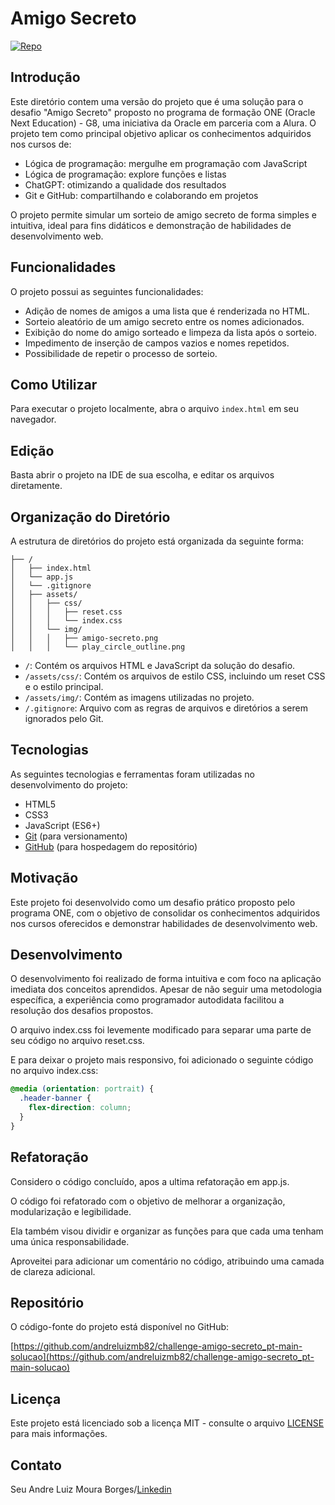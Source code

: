 # Amigo Secreto

[![Repo](https://img.shields.io/badge/Repo-GitHub-blue?style=flat-square&logo=github)](https://github.com/andreluizmb82/challenge-amigo-secreto_pt-main)

## Introdução

Este diretório contem uma versão do projeto que é uma solução para o desafio "Amigo Secreto" proposto no programa de formação ONE (Oracle Next Education) - G8, uma iniciativa da Oracle em parceria com a Alura. O projeto tem como principal objetivo aplicar os conhecimentos adquiridos nos cursos de:

- Lógica de programação: mergulhe em programação com JavaScript
- Lógica de programação: explore funções e listas
- ChatGPT: otimizando a qualidade dos resultados
- Git e GitHub: compartilhando e colaborando em projetos

O projeto permite simular um sorteio de amigo secreto de forma simples e intuitiva, ideal para fins didáticos e demonstração de habilidades de desenvolvimento web.

## Funcionalidades

O projeto possui as seguintes funcionalidades:

-   Adição de nomes de amigos a uma lista que é renderizada no HTML.
-   Sorteio aleatório de um amigo secreto entre os nomes adicionados.
-   Exibição do nome do amigo sorteado e limpeza da lista após o sorteio.
-   Impedimento de inserção de campos vazios e nomes repetidos.
-   Possibilidade de repetir o processo de sorteio.

## Como Utilizar

Para executar o projeto localmente, abra o arquivo `index.html` em seu navegador.

## Edição

Basta abrir o projeto na IDE de sua escolha, e editar os arquivos diretamente.

## Organização do Diretório

A estrutura de diretórios do projeto está organizada da seguinte forma:

```
├── /
│   ├── index.html
│   └── app.js
│   └── .gitignore
│   ├── assets/
│   │   ├── css/
│   │   │   ├── reset.css
│   │   │   └── index.css
│   │   └── img/
│   │   │   ├── amigo-secreto.png
│   │   │   └── play_circle_outline.png
```

-   `/`: Contém os arquivos HTML e JavaScript da solução do desafio.
-   `/assets/css/`: Contém os arquivos de estilo CSS, incluindo um reset CSS e o estilo principal.
-   `/assets/img/`: Contém as imagens utilizadas no projeto.
-   `/.gitignore`: Arquivo com as regras de arquivos e diretórios a serem ignorados pelo Git.

## Tecnologias

As seguintes tecnologias e ferramentas foram utilizadas no desenvolvimento do projeto:

-   HTML5
-   CSS3
-   JavaScript (ES6+)
-   [Git](https://git-scm.com/) (para versionamento)
-   [GitHub](https://github.com/) (para hospedagem do repositório)

## Motivação

Este projeto foi desenvolvido como um desafio prático proposto pelo programa ONE, com o objetivo de consolidar os conhecimentos adquiridos nos cursos oferecidos e demonstrar habilidades de desenvolvimento web.

## Desenvolvimento

O desenvolvimento foi realizado de forma intuitiva e com foco na aplicação imediata dos conceitos aprendidos. Apesar de não seguir uma metodologia específica, a experiência como programador autodidata facilitou a resolução dos desafios propostos.

O arquivo index.css foi levemente modificado para separar uma parte de seu código no arquivo reset.css. 

E para deixar o projeto mais responsivo, foi adicionado o seguinte código no arquivo index.css:
```css
@media (orientation: portrait) {
  .header-banner {
    flex-direction: column;
  }
}
```

## Refatoração

Considero o código concluído, apos a ultima refatoração em app.js.

O código foi refatorado com o objetivo de melhorar a organização, modularização e legibilidade. 

Ela também visou dividir e organizar as funções para que cada uma tenham uma única responsabilidade.

Aproveitei para adicionar um comentário no código, atribuindo uma camada de clareza adicional. 

## Repositório

O código-fonte do projeto está disponível no GitHub:

[https://github.com/andreluizmb82/challenge-amigo-secreto_pt-main-solucao](https://github.com/andreluizmb82/challenge-amigo-secreto_pt-main-solucao)

## Licença

Este projeto está licenciado sob a licença MIT - consulte o arquivo [LICENSE](https://github.com/andreluizmb82/challenge-amigo-secreto_pt-main/blob/main/LICENSE) para mais informações.

## Contato

Seu Andre Luiz Moura Borges/[Linkedin](https://www.linkedin.com/in/andre-luiz-moura-borges-33b3aa332/)